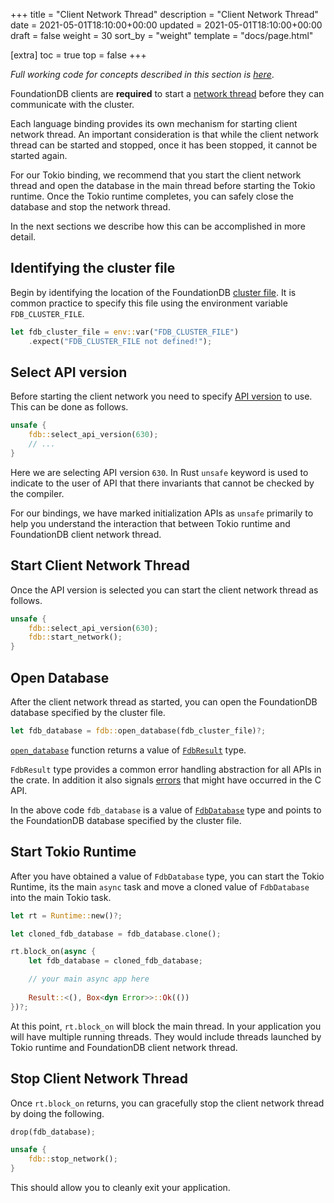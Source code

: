 +++
title = "Client Network Thread"
description = "Client Network Thread"
date = 2021-05-01T18:10:00+00:00
updated = 2021-05-01T18:10:00+00:00
draft = false
weight = 30
sort_by = "weight"
template = "docs/page.html"

[extra]
toc = true
top = false
+++

_Full working code for concepts described in this section is
[here](https://github.com/fdb-rs/website/tree/main/code/crate-fdb/client-network-thread)_.

FoundationDB clients are **required** to start a [network
thread](https://apple.github.io/foundationdb/api-general.html#client-network-thread)
before they can communicate with the cluster.

Each language binding provides its own mechanism for starting client
network thread. An important consideration is that while the client
network thread can be started and stopped, once it has been stopped,
it cannot be started again.

For our Tokio binding, we recommend that you start the client network
thread and open the database in the main thread before starting the
Tokio runtime. Once the Tokio runtime completes, you can safely close
the database and stop the network thread.

In the next sections we describe how this can be accomplished in more
detail.

## Identifying the cluster file

Begin by identifying the location of the FoundationDB [cluster
file](https://apple.github.io/foundationdb/administration.html#cluster-files). It
is common practice to specify this file using the environment variable
`FDB_CLUSTER_FILE`.

```rust
let fdb_cluster_file = env::var("FDB_CLUSTER_FILE")
    .expect("FDB_CLUSTER_FILE not defined!");
```

## Select API version

Before starting the client network you need to specify [API
version](https://apple.github.io/foundationdb/api-general.html#api-versions)
to use. This can be done as follows.

```rust
unsafe {
    fdb::select_api_version(630);
    // ...
}
```

Here we are selecting API version `630`. In Rust `unsafe` keyword is
used to indicate to the user of API that there invariants that cannot
be checked by the compiler.

For our bindings, we have marked initialization APIs as `unsafe`
primarily to help you understand the interaction that between Tokio
runtime and FoundationDB client network thread.

## Start Client Network Thread

Once the API version is selected you can start the client network
thread as follows.

```rust
unsafe {
    fdb::select_api_version(630);
    fdb::start_network();
}
```

## Open Database

After the client network thread as started, you can open the
FoundationDB database specified by the cluster file.

```rust
let fdb_database = fdb::open_database(fdb_cluster_file)?;
```

[`open_database`](https://docs.rs/fdb/0.3.1/fdb/fn.open_database.html)
function returns a value of
[`FdbResult`](https://docs.rs/fdb/0.3.1/fdb/error/type.FdbResult.html)
type.

`FdbResult` type provides a common error handling abstraction for all
APIs in the crate. In addition it also signals
[errors](https://apple.github.io/foundationdb/api-error-codes.html)
that might have occurred in the C API.

In the above code `fdb_database` is a value of
[`FdbDatabase`](https://docs.rs/fdb/0.3.1/fdb/database/struct.FdbDatabase.html)
type and points to the FoundationDB database specified by the cluster
file. 

## Start Tokio Runtime

After you have obtained a value of `FdbDatabase` type, you can start
the Tokio Runtime, its the main `async` task and move a cloned value
of `FdbDatabase` into the main Tokio task.

```rust
let rt = Runtime::new()?;

let cloned_fdb_database = fdb_database.clone();

rt.block_on(async {
    let fdb_database = cloned_fdb_database;

    // your main async app here
    
    Result::<(), Box<dyn Error>>::Ok(())
})?;
```

At this point, `rt.block_on` will block the main thread. In your
application you will have multiple running threads. They would include
threads launched by Tokio runtime and FoundationDB client network
thread.

## Stop Client Network Thread

Once `rt.block_on` returns, you can gracefully stop the client network
thread by doing the following.

```rust
drop(fdb_database);

unsafe {
    fdb::stop_network();
}
```

This should allow you to cleanly exit your application.
